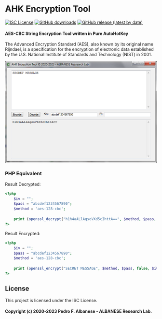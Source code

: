 # AHK Encryption Tool
[![ISC License](http://img.shields.io/badge/license-ISC-blue.svg)](https://github.com/pedroalbanese/cryptgui/blob/master/LICENSE.md) 
[![GitHub downloads](https://img.shields.io/github/downloads/pedroalbanese/cryptgui/total.svg?logo=github&logoColor=white)](https://github.com/pedroalbanese/cryptgui/releases)
[![GitHub release (latest by date)](https://img.shields.io/github/v/release/pedroalbanese/cryptgui)](https://github.com/pedroalbanese/cryptgui/releases)

#### AES-CBC String Encryption Tool written in Pure AutoHotKey

The Advanced Encryption Standard (AES), also known by its original name Rijndael, is a specification for the encryption of electronic data established by the U.S. National Institute of Standards and Technology (NIST) in 2001.

![CryptGUI](CryptGUI.png "Click to enlarge")


### PHP Equivalent

Result Decrypted:
```php
<?php
	$iv = "";
	$pass = "abcdef1234567890";
	$method = 'aes-128-cbc';

	print (openssl_decrypt("h1h4aALlAqsoVXd5cIhttA==", $method, $pass, false, $iv));
?>
```
Result Encrypted:
```php
<?php
	$iv = "";
	$pass = "abcdef1234567890";
	$method = 'aes-128-cbc';

	print (openssl_encrypt("SECRET MESSAGE", $method, $pass, false, $iv));
?>
```

## License

This project is licensed under the ISC License.

#### Copyright (c) 2020-2023 Pedro F. Albanese - ALBANESE Research Lab.
